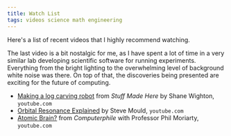 ```yaml
---
title: Watch List
tags: videos science math engineering
---
```


Here's a list of recent videos that I highly recommend watching.

<!--more-->

The last video is a bit nostalgic for me, as I have spent a lot of time in a very similar lab developing scientific software for running experiments. Everything from the bright lighting to the overwhelming level of background white noise was there. On top of that, the discoveries being presented are exciting for the future of computing.

- [Making a log carving robot](https://www.youtube.com/watch?v=ix68oRfI5Gw) from *Stuff Made Here* by Shane Wighton, `youtube.com`
- [Orbital Resonance Explained](https://www.youtube.com/watch?v=Qyn64b4LNJ0) by Steve Mould, `youtube.com`
- [Atomic Brain?](https://www.youtube.com/watch?v=LdGMDUZVvSM) from *Computerphile* with Professor Phil Moriarty, `youtube.com`
